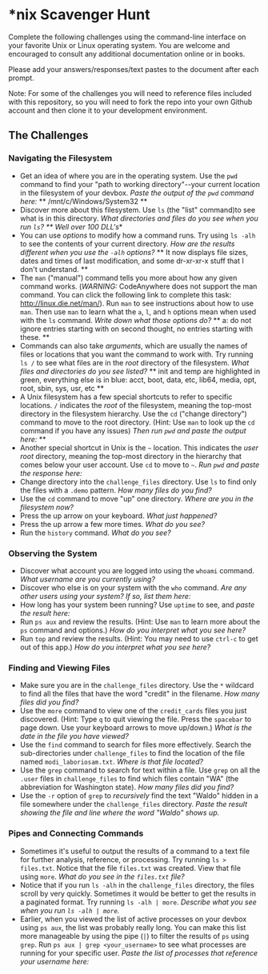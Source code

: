   
# *nix Scavenger Hunt

Complete the following challenges using the command-line interface on your favorite
Unix or Linux operating system. You are welcome and encouraged to consult any
additional documentation online or in books.

Please add your answers/responses/text pastes to the document after each prompt.

Note: For some of the challenges you will need to reference files included with
this repository, so you will need to fork the repo into your own Github account
and then clone it to your development environment.

## The Challenges

### Navigating the Filesystem

* Get an idea of where you are in the operating system. Use the `pwd` command to find your "path to working directory"--your current location in the filesystem of your devbox. *Paste the output of the `pwd` command here:* 
** /mnt/c/Windows/System32 **
* Discover more about this filesystem. Use `ls` (the "list" command)to see what is in this directory. *What directories and files do you see when you run `ls`?
** Well over 100 DLL's**
* You can use *options* to modify how a command runs. Try using `ls -alh` to see the contents of your current directory. *How are the results different when you use the `-alh` options?*
** It now displays file sizes, dates and times of last modification, and some dr-xr-xr-x stuff that I don't understand. **
* The `man` ("manual") command tells you more about how any given command works. (*WARNING:* CodeAnywhere does not support the man command. You can click the following link to complete this task: http://linux.die.net/man/). Run `man` to see instructions about how to use `man`. Then use `man` to learn what the `a`, `l`, and `h` options mean when used with the `ls` command. *Write down what those options do?*
** a: do not ignore entries starting with
 on second thought, no entries starting with these. **
* Commands can also take *arguments*, which are usually the names of files or locations that you want the command to work with. Try running `ls /` to see what files are in the *root* directory of the filesystem. *What files and directories do you see listed?*
** init and temp are highlighted in green, everything else is in blue: acct, boot, data, etc, lib64, media, opt, root, sbin, sys, usr, etc **
* A Unix filesystem has a few special shortcuts to refer to specific locations. `/` indicates the *root* of the filesystem, meaning the top-most directory in the filesystem hierarchy. Use the `cd` ("change directory") command to move to the root directory. (Hint: Use `man` to look up the `cd` command if you have any issues) *Then run `pwd` and paste the output here:*
**
* Another special shortcut in Unix is the `~` location. This indicates the *user root* directory, meaning the top-most directory in the hierarchy that comes below your user account. Use `cd` to move to `~`. *Run `pwd` and paste the response here:*
* Change directory into the `challenge_files` directory. Use `ls` to find only the files with a `.demo` pattern. *How many files do you find?*
* Use the `cd` command to move "up" one directory. *Where are you in the filesystem now?*
* Press the up arrow on your keyboard. *What just happened?*
* Press the up arrow a few more times. *What do you see?*
* Run the `history` command. *What do you see?*

### Observing the System

* Discover what account you are logged into using the `whoami` command. *What username are you currently using?*
* Discover who else is on your system with the `who` command. *Are any other users using your system? If so, list them here:*
* How long has your system been running? Use `uptime` to see, and *paste the result here:*
* Run `ps aux` and review the results. (Hint: Use `man` to learn more about the `ps` command and options.) *How do you interpret what you see here?*
* Run `top` and review the results. (Hint: You may need to use `ctrl-c` to get out of this app.) *How do you interpret what you see here?*

### Finding and Viewing Files

* Make sure you are in the `challenge_files` directory. Use the `*` wildcard to find all the files that have the word "credit" in the filename. *How many files did you find?*
* Use the `more` command to view one of the `credit_cards` files you just discovered. (Hint: Type `q` to quit viewing the file. Press the `spacebar` to page down. Use your keyboard arrows to move up/down.) *What is the date in the file you have viewed?*
* Use the `find` command to search for files more effectively. Search the sub-directories under `challenge_files` to find the location of the file named `modi_laboriosam.txt`. *Where is that file located?*
* Use the `grep` command to search for text within a file. Use `grep` on all the `.user` files in `challenge_files` to find which files contain "WA" (the abbreviation for Washington state). *How many files did you find?*
* Use the `-r` option of `grep` to *recursively* find the text "Waldo" hidden in a file somewhere under the `challenge_files` directory. *Paste the result showing the file and line where the word "Waldo" shows up.*

### Pipes and Connecting Commands

* Sometimes it's useful to output the results of a command to a text file for further analysis, reference, or processing. Try running `ls > files.txt`. Notice that the file `files.txt` was created. View that file using `more`. *What do you see in the `files.txt` file?*
* Notice that if you run `ls -alh` in the `challenge_files` directory, the files scroll by very quickly. Sometimes it would be better to get the results in a paginated format. Try running `ls -alh | more`. *Describe what you see when you run `ls -alh | more`.*
* Earlier, when you viewed the list of active processes on your devbox using `ps aux`, the list was probably really long. You can make this list more manageable by using the pipe (`|`) to filter the results of `ps` using `grep`. Run `ps aux | grep <your_username>` to see what processes are running for your specific user. *Paste the list of processes that reference your username here:*
